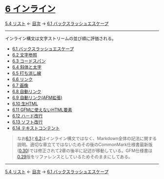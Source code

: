 # [6 インライン](https://higuma.github.io/github-markdown-guide/#inlines)

[5.4 リスト](lists.md)
← [目次](index.md) →
[6.1 バックスラッシュエスケープ](backslash-escapes.md)

------------------------------------------------------------------------

インライン構文は文字ストリームの並び順に評価される。

* [6.1 バックスラッシュエスケープ](backslash-escapes.md)
* [6.2 文字参照](entity-and-numeric-character-references.md)
* [6.3 コードスパン](code-spans.md)
* [6.4 斜体と太字](emphasis-and-strong-emphasis.md)
* [6.5 打ち消し線](strikethrough-extension.md)
* [6.6 リンク](links.md)
* [6.7 画像](images.md)
* [6.8 自動リンク](autolinks.md)
* [6.9 自動リンク(AFM拡張)](autolinks-extension.md)
* [6.10 生HTML](raw-html.md)
* [6.11 GFMに使えないHTML要素](disallowed-raw-html-extension.md)
* [6.12 ハード改行](hard-line-breaks.md)
* [6.13 ソフト改行](soft-line-breaks.md)
* [6.14 テキストコンテント](textual-content.md)

> なお[6.1](backslash-escapes.md)と[6.2](entity-and-numeric-character-references.md)はインライン構文ではなく、Markdown全体の記法に関する説明。適切な章立てではないためその後のCommonMark仕様書最新版([0.30](https://spec.commonmark.org/0.30/))では修正されて2章の後半に記述が移動している。GFM仕様書は[0.29](https://spec.commonmark.org/0.29/)版をリファレンスとしているためそのままにしてある。

------------------------------------------------------------------------

[5.4 リスト](lists.md)
← [目次](index.md) →
[6.1 バックスラッシュエスケープ](backslash-escapes.md)
